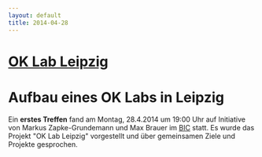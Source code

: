 ```yaml
---
layout: default
title: 2014-04-28
---
```



# [OK Lab Leipzig](OKLabLeipzig)

<h1>Aufbau eines OK Labs in Leipzig</h1>

Ein <strong>erstes Treffen</strong> fand am Montag, 28.4.2014 um 19:00 Uhr auf
Initiative von Markus Zapke-Grundemann und Max Brauer im
<a href="http://www.bic-leipzig.de/">BIC</a> statt. Es wurde das Projekt
"OK Lab Leipzig" vorgestellt und über gemeinsamen Ziele und Projekte
gesprochen.

